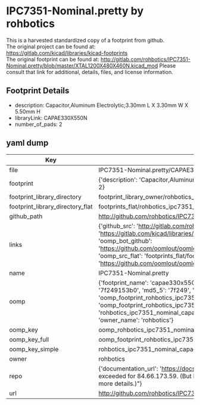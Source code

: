 # IPC7351-Nominal.pretty by rohbotics  
This is a harvested standardized copy of a footprint from github.  
The original project can be found at:  
https://gitlab.com/kicad/libraries/kicad-footprints  
The original footprint can be found at:
http://gitlab.com/rohbotics/IPC7351-Nominal.pretty/blob/master/XTAL1200X480X460N.kicad_mod
Please consult that link for additional, details, files, and license information.  
## Footprint Details
* description: Capacitor,Aluminum Electrolytic;3.30mm L X 3.30mm W X 5.50mm H  
* libraryLink: CAPAE330X550N  
* number_of_pads: 2  
## yaml dump  
| Key | Value |  
| --- | --- |  
| file | IPC7351-Nominal.pretty/CAPAE330X550N.kicad_mod |  
| footprint | {'description': 'Capacitor,Aluminum Electrolytic;3.30mm L X 3.30mm W X 5.50mm H', 'libraryLink': 'CAPAE330X550N', 'number_of_pads': 2} |  
| footprint_library_directory | footprint_library_owner/rohbotics_IPC7351-Nominal.pretty |  
| footprint_library_directory_flat | footprints_flat/rohbotics_ipc7351_nominal_capae330x550n/working |  
| github_path | http://github.com/rohbotics/IPC7351-Nominal.pretty/blob/master/CAPAE330X550N.kicad_mod |  
| links | {'github_src': 'http://gitlab.com/rohbotics/IPC7351-Nominal.pretty/blob/master/XTAL1200X480X460N.kicad_mod', 'github_src_repo': 'https://gitlab.com/kicad/libraries/kicad-footprints', 'oomp_bot': 'footprints/rohbotics_ipc7351_nominal_capae330x550n/working', 'oomp_bot_github': 'https://github.com/oomlout/oomlout_oomp_footprint_bot/tree/main/footprints/rohbotics_ipc7351_nominal_capae330x550n/working', 'oomp_src_flat': 'footprints_flat/footprints_flat/rohbotics_ipc7351_nominal_capae330x550n/working', 'oomp_src_flat_github': 'https://github.com/oomlout/oomlout_oomp_footprint_src/tree/main/footprints_flat/rohbotics_ipc7351_nominal_capae330x550n/working'} |  
| name | IPC7351-Nominal.pretty |  
| oomp | {'footprint_name': 'capae330x550n', 'library_name': 'ipc7351_nominal', 'md5': '7f249153b0d323c23e9520da7346760c', 'md5_10': '7f249153b0', 'md5_5': '7f249', 'md5_6': '7f2491', 'oomp_key': 'oomp_rohbotics_ipc7351_nominal_capae330x550n', 'oomp_key_extra': 'oomp_footprint_rohbotics_ipc7351_nominal_capae330x550n', 'oomp_key_full': 'oomp_footprint_rohbotics_ipc7351_nominal_capae330x550n_7f2491', 'oomp_key_simple': 'rohbotics_ipc7351_nominal_capae330x550n', 'original_filename': 'IPC7351-Nominal.pretty/CAPAE330X550N.kicad_mod', 'owner_name': 'rohbotics'} |  
| oomp_key | oomp_rohbotics_ipc7351_nominal_capae330x550n |  
| oomp_key_full | oomp_footprint_rohbotics_ipc7351_nominal_capae330x550n |  
| oomp_key_simple | rohbotics_ipc7351_nominal_capae330x550n |  
| owner | rohbotics |  
| repo | {'documentation_url': 'https://docs.github.com/rest/overview/resources-in-the-rest-api#rate-limiting', 'message': "API rate limit exceeded for 84.66.173.59. (But here's the good news: Authenticated requests get a higher rate limit. Check out the documentation for more details.)"} |  
| url | http://github.com/rohbotics/IPC7351-Nominal.pretty |  

